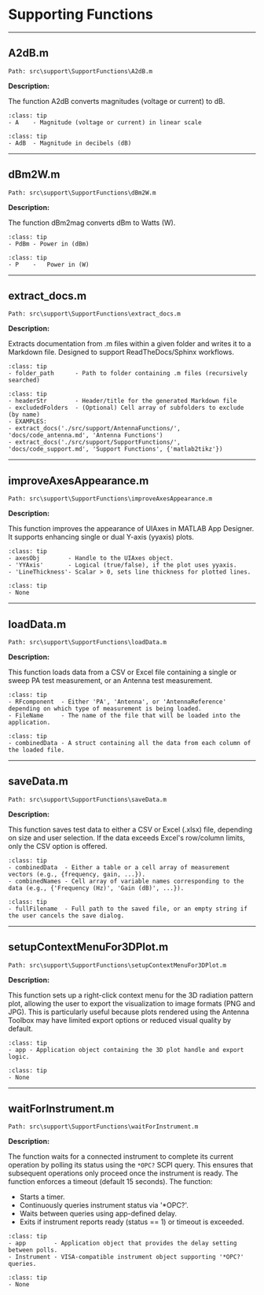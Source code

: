 # Supporting Functions

---

## A2dB.m
`Path: src\support\SupportFunctions\A2dB.m`

**Description:**

The function A2dB converts magnitudes (voltage or current) to dB.

```{admonition} Input Parameters
:class: tip
- A    - Magnitude (voltage or current) in linear scale
```

```{admonition} Output Parameters
:class: tip
- AdB  - Magnitude in decibels (dB)
```

---

## dBm2W.m
`Path: src\support\SupportFunctions\dBm2W.m`

**Description:**

The function dBm2mag converts dBm to Watts (W).

```{admonition} Input Parameters
:class: tip
- PdBm - Power in (dBm)
```

```{admonition} Output Parameters
:class: tip
- P    -   Power in (W)
```

---

## extract_docs.m
`Path: src\support\SupportFunctions\extract_docs.m`

**Description:**

Extracts documentation from .m files within a given folder and writes it to a Markdown file. Designed to support ReadTheDocs/Sphinx workflows.

```{admonition} Input Parameters
:class: tip
- folder_path      - Path to folder containing .m files (recursively searched)
```

```{admonition} Output Parameters
:class: tip
- headerStr        - Header/title for the generated Markdown file
- excludedFolders  - (Optional) Cell array of subfolders to exclude (by name)
- EXAMPLES:
- extract_docs('./src/support/AntennaFunctions/', 'docs/code_antenna.md', 'Antenna Functions')
- extract_docs('./src/support/SupportFunctions/', 'docs/code_support.md', 'Support Functions', {'matlab2tikz'})
```

---

## improveAxesAppearance.m
`Path: src\support\SupportFunctions\improveAxesAppearance.m`

**Description:**

This function improves the appearance of UIAxes in MATLAB App Designer. It supports enhancing single or dual Y-axis (yyaxis) plots.

```{admonition} Input Parameters
:class: tip
- axesObj        - Handle to the UIAxes object.
- 'YYAxis'       - Logical (true/false), if the plot uses yyaxis.
- 'LineThickness'- Scalar > 0, sets line thickness for plotted lines.
```

```{admonition} Output Parameters
:class: tip
- None
```

---

## loadData.m
`Path: src\support\SupportFunctions\loadData.m`

**Description:**

This function loads data from a CSV or Excel file containing a single or sweep PA test measurement, or an Antenna test measurement.

```{admonition} Input Parameters
:class: tip
- RFcomponent  - Either 'PA', 'Antenna', or 'AntennaReference' depending on which type of measurement is being loaded.
- FileName     - The name of the file that will be loaded into the application.
```

```{admonition} Output Parameters
:class: tip
- combinedData - A struct containing all the data from each column of the loaded file.
```

---

## saveData.m
`Path: src\support\SupportFunctions\saveData.m`

**Description:**

This function saves test data to either a CSV or Excel (.xlsx) file, depending on size and user selection. If the data exceeds Excel's row/column limits, only the CSV option is offered.

```{admonition} Input Parameters
:class: tip
- combinedData  - Either a table or a cell array of measurement vectors (e.g., {frequency, gain, ...}).
- combinedNames - Cell array of variable names corresponding to the data (e.g., {'Frequency (Hz)', 'Gain (dB)', ...}).
```

```{admonition} Output Parameters
:class: tip
- fullFilename  - Full path to the saved file, or an empty string if the user cancels the save dialog.
```

---

## setupContextMenuFor3DPlot.m
`Path: src\support\SupportFunctions\setupContextMenuFor3DPlot.m`

**Description:**

This function sets up a right-click context menu for the 3D radiation pattern plot, allowing the user to export the visualization to image formats (PNG and JPG). This is particularly useful because plots rendered using the Antenna Toolbox may have limited export options or reduced visual quality by default.

```{admonition} Input Parameters
:class: tip
- app - Application object containing the 3D plot handle and export logic.
```

```{admonition} Output Parameters
:class: tip
- None
```

---

## waitForInstrument.m
`Path: src\support\SupportFunctions\waitForInstrument.m`

**Description:**

The function waits for a connected instrument to complete its current operation by polling its status using the `*OPC?` SCPI query. This ensures that subsequent operations only proceed once the instrument is ready. The function enforces a timeout (default 15 seconds). The function:

- Starts a timer.
- Continuously queries instrument status via '*OPC?'.
- Waits between queries using app-defined delay.
- Exits if instrument reports ready (status == 1) or timeout is exceeded.

```{admonition} Input Parameters
:class: tip
- app        - Application object that provides the delay setting between polls.
- Instrument - VISA-compatible instrument object supporting '*OPC?' queries.
```

```{admonition} Output Parameters
:class: tip
- None
```

